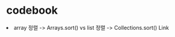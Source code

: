 # codebook

<li>array 정렬 -> Arrays.sort() vs list 정렬 -> Collections.sort() <href a="http://cwondev.tistory.com/15">Link</a></li>
